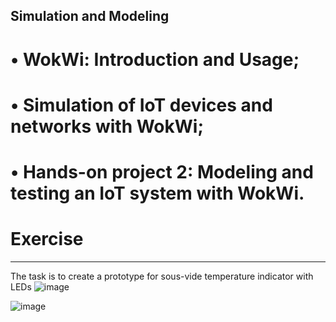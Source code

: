 ## Simulation and Modeling

# • WokWi: Introduction and Usage;
# • Simulation of IoT devices and networks with WokWi;
# • Hands-on project 2: Modeling and testing an IoT system with WokWi.

# Exercise
-------------------------------------------------------------------------------------------------------------------------------------------------------
The task is to create a prototype for sous-vide temperature indicator with LEDs
![image](https://github.com/svetlanasieber/Software-Engineering--Path-SoftUni/assets/135451084/b650e85f-062f-454a-9b79-bebcad794ed0)

![image](https://github.com/svetlanasieber/Software-Engineering--Path-SoftUni/assets/135451084/c7d9a66a-d48d-4f15-9209-60c272de031c)

